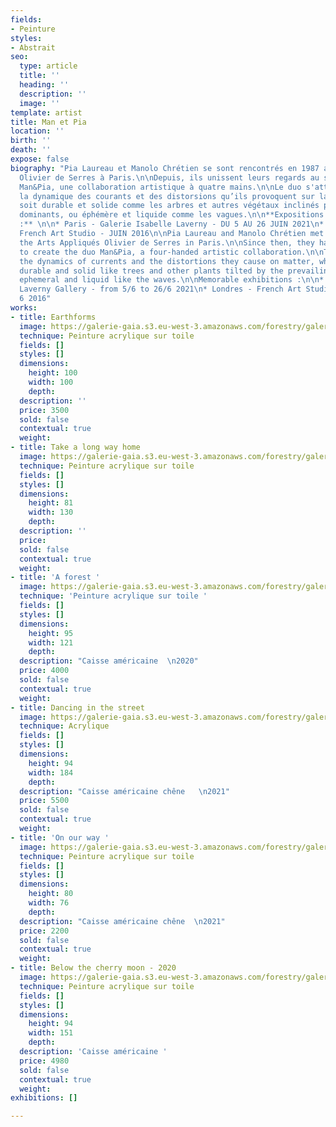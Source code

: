 ```yaml
---
fields:
- Peinture
styles:
- Abstrait
seo:
  type: article
  title: ''
  heading: ''
  description: ''
  image: ''
template: artist
title: Man et Pia
location: ''
birth: ''
death: ''
expose: false
biography: "Pia Laureau et Manolo Chrétien se sont rencontrés en 1987 aux Arts Appliqués
  Olivier de Serres à Paris.\n\nDepuis, ils unissent leurs regards au sein du duo
  Man&Pia, une collaboration artistique à quatre mains.\n\nLe duo s'attache à explorer
  la dynamique des courants et des distorsions qu’ils provoquent sur la matière, qu’elle
  soit durable et solide comme les arbres et autres végétaux inclinés par les vents
  dominants, ou éphémère et liquide comme les vagues.\n\n**Expositions marquantes
  :** \n\n* Paris - Galerie Isabelle Laverny - DU 5 AU 26 JUIN 2021\n* Londres - Galerie
  French Art Studio - JUIN 2016\n\nPia Laureau and Manolo Chrétien met in 1987 at
  the Arts Appliqués Olivier de Serres in Paris.\n\nSince then, they have joined forces
  to create the duo Man&Pia, a four-handed artistic collaboration.\n\nThe duo explores
  the dynamics of currents and the distortions they cause on matter, whether it is
  durable and solid like trees and other plants tilted by the prevailing winds, or
  ephemeral and liquid like the waves.\n\nMemorable exhibitions :\n\n* Paris - Isabelle
  Laverny Gallery - from 5/6 to 26/6 2021\n* Londres - French Art Studio Gallery -
  6 2016"
works:
- title: Earthforms
  image: https://galerie-gaia.s3.eu-west-3.amazonaws.com/forestry/galerie-gai_Manolo_Chretien_man&pia-EARTHFORMS-100x100.jpg
  technique: Peinture acrylique sur toile
  fields: []
  styles: []
  dimensions:
    height: 100
    width: 100
    depth: 
  description: ''
  price: 3500
  sold: false
  contextual: true
  weight: 
- title: Take a long way home
  image: https://galerie-gaia.s3.eu-west-3.amazonaws.com/forestry/galerie-gaia-man&pia_Manolo_Chretien_TAKE-A-LONG-WAY-HOME-81x130.jpg
  technique: Peinture acrylique sur toile
  fields: []
  styles: []
  dimensions:
    height: 81
    width: 130
    depth: 
  description: ''
  price: 
  sold: false
  contextual: true
  weight: 
- title: 'A forest '
  image: https://galerie-gaia.s3.eu-west-3.amazonaws.com/forestry/galerie-gaia-manolo-chretien-A-FOREST-93x120.jpeg
  technique: 'Peinture acrylique sur toile '
  fields: []
  styles: []
  dimensions:
    height: 95
    width: 121
    depth: 
  description: "Caisse américaine  \n2020"
  price: 4000
  sold: false
  contextual: true
  weight: 
- title: Dancing in the street
  image: https://galerie-gaia.s3.eu-west-3.amazonaws.com/forestry/galerie-gaia-manolo-chretien-DANCING-IN-THE-STREET-94x184.jpg
  technique: Acrylique
  fields: []
  styles: []
  dimensions:
    height: 94
    width: 184
    depth: 
  description: "Caisse américaine chêne   \n2021"
  price: 5500
  sold: false
  contextual: true
  weight: 
- title: 'On our way '
  image: https://galerie-gaia.s3.eu-west-3.amazonaws.com/forestry/galerie-gaia-manolo-chretien-ON-OUR-WAY-80X76.jpg
  technique: Peinture acrylique sur toile
  fields: []
  styles: []
  dimensions:
    height: 80
    width: 76
    depth: 
  description: "Caisse américaine chêne  \n2021"
  price: 2200
  sold: false
  contextual: true
  weight: 
- title: Below the cherry moon - 2020
  image: https://galerie-gaia.s3.eu-west-3.amazonaws.com/forestry/galerie-gaia-manolo-chretien-BELOW-THE-CHERRY-MOON-93x150.jpg
  technique: Peinture acrylique sur toile
  fields: []
  styles: []
  dimensions:
    height: 94
    width: 151
    depth: 
  description: 'Caisse américaine '
  price: 4980
  sold: false
  contextual: true
  weight: 
exhibitions: []

---
```

